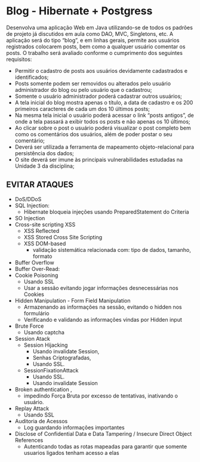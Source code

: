 # Blog - Hibernate + Postgress


Desenvolva uma aplicação Web em Java utilizando-se de todos os padrões de
projeto já discutidos em aula como DAO, MVC, Singletons, etc. A aplicação será do tipo
“blog”, e em linhas gerais, permite aos usuários registrados colocarem posts, bem
como a qualquer usuário comentar os posts. O trabalho será avaliado conforme o
cumprimento dos seguintes requisitos:

- Permitir o cadastro de posts aos usuários devidamente cadastrados e
identificados;
- Posts somente podem ser removidos ou alterados pelo usuário administrador
do blog ou pelo usuário que o cadastrou;
- Somente o usuário administrador poderá cadastrar outros usuários;
- A tela inicial do blog mostra apenas o título, a data de cadastro e os 200
primeiros caracteres de cada um dos 10 últimos posts;
- Na mesma tela inicial o usuário poderá acessar o link “posts antigos”, de onde a
tela passará a exibir todos os posts e não apenas os 10 últimos;
- Ao clicar sobre o post o usuário poderá visualizar o post completo bem como os
comentários dos usuários, além de poder postar o seu comentário;
- Deverá ser utilizada a ferramenta de mapeamento objeto-relacional para
persistência dos dados;
- O site deverá ser imune às principais vulnerabilidades estudadas na Unidade 3
da disciplina; 



## EVITAR ATAQUES
* DoS/DDoS
* SQL Injection:
    * Hibernate bloqueia injeções usando PreparedStatement do Criteria
* SO Injection 
* Cross-site scripting XSS
    * XSS Reflected
    * XSS Stored Cross Site Scripting 
    * XSS DOM-based
        * validação sistemática relacionada com: tipo de dados, tamanho, formato
* Buffer Overflow
* Buffer Over-Read:
* Cookie Poisoning 
    * Usando SSL
    * Usar a sessão evitando jogar informações desnecessárias nos Cookies
* Hidden Manipulation - Form Field Manipulation 
    * Armazenando as informações na sessão, evitando o hidden nos formulário
    * Verificando e validando as informações vindas por Hidden input
* Brute Force
   * Usando captcha
* Session Atack
    * Session Hijacking
        * Usando invalidate Session, 
        * Senhas Criptografadas, 
        * Usando SSL.
    * SessionFixationAttack 
        * Usando SSL.
        * Usando invalidate Session 
* Broken authentication , 
    * impedindo Força Bruta por excesso de tentativas, inativando o usuário.
* Replay Attack 
    * Usando SSL
* Auditoria de Acessos
    * Log guardando informações importantes
* Disclose of Confidential Data e Data Tampering /  Insecure Direct Object References
    * Autenticando todas as rotas mapeadas para garantir que somente usuarios ligados tenham acesso a elas
